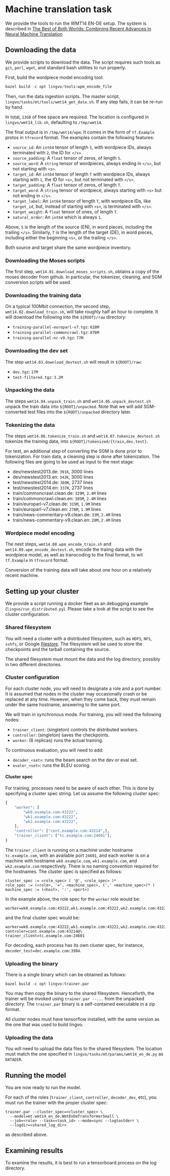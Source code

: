# Machine translation task

We provide the tools to run the WMT14 EN-DE setup. The system is described in
[The Best of Both Worlds: Combining Recent Advances in Neural Machine
Translation](http://aclweb.org/anthology/P18-1008)

## Downloading the data

We provide scripts to download the data. The script requires such tools
as `git`, `perl`, `wget`, and standard bash utilities to run properly.

First, build the wordpiece model encoding tool:

```python
bazel build -c opt lingvo/tools:wpm_encode_file
```

Then, run the data ingestion scripts. The master script,
`lingvo/tasks/mt/tools/wmt14_get_data.sh`. If any step fails, it
can be re-run by hand.

In total, `13GB` of free space are required. The location is
configured in `lingvo/wmt14_lib.sh`, defaulting to `/tmp/wmt14`.

The final output is in `/tmp/wmt14/wpm`. It comes in the form
of `tf.Example` protos in `tfrecord` format. The examples
contain the following features:

* `source_id`: An `int64` tensor of length `S`, with wordpiece IDs, always
  terminated with `2`, the ID for `</s>`.
* `source_padding`: A `float` tensor of zeros, of length `S`.
* `source_word`: A `string` tensor of wordpieces, always ending in `</s>`,
   but not starting with `<s>`.
* `target_id`: An `int64` tensor of length `T` with wordpiece IDs, always
  starting with `1`, the ID for `<s>`, but not terminated with `</s>`.
* `target_padding`: A `float` tensor of zeros, of length `T`.
* `target_word`: A `string` tensor of wordpiece, always starting with `<s>`
  but not ending in `</s>`.
* `target_label`: An `int64` tensor of length `T`, with wordpiece IDs,
  like `target_id`, but, instead of starting with `<s>`, is terminated
  with `</s>`.
* `target_weight`: A `float` tensor of ones, of length `T`.
* `natural_order`: An `int64` which is always `1`.

Above, `S` is the length of the source (EN), in word pieces, including
the trailing `</s>`. Similarly,
`T` is the length of the target (DE), in word pieces, including either
the beginning `<s>`, or the trailing `</s>`.

Both source and target share the same wordpiece inventory.

### Downloading the Moses scripts
The first step, `wmt14.01.download_moses_scripts.sh`, obtains a copy of the
moses decoder from github. In particular, the tokenizer, cleaning, and SGM
conversion scripts will be used.

### Downloading the training data
On a typical 100Mbit connection, the second step, `wmt14.02.download_train.sh`,
will take roughly half an hour to complete. It will download the following
into the `${ROOT}/raw` directory:
* `training-parallel-europarl-v7.tgz`: `628M`
* `training-parallel-commoncrawl.tgz`: `876M`
* `training-parallel-nc-v9.tgz`: `77M`

### Downloading the dev set
The step `wmt14.03.download_devtest.sh` will result in `${ROOT}/raw`:
* `dev.tgz`: `17M`
* `test-filtered.tgz`: `3.2M`

### Unpacking the data
The steps `wmt14.04.unpack_train.sh` and `wmt14.05.unpack_devtest.sh`
unpack the train data into `${ROOT}/unpacked`. Note that we will add
SGM-converted test files into the `${ROOT}/unpacked` directory later.

### Tokenizing the data
The steps `wmt14.06.tokenize_train.sh` and
`wmt14.07.tokenize_devtest.sh` tokenize the training data, into
`${ROOT}/tokenized/{train,dev,test}`.

For test, an additional step of converting the SGM is done prior
to tokenization. For train data, a cleaning step is done after
tokenization. The following files are going to be used as
input to the next stage:

* dev/newstest2013.de: `391K`, 3000 lines
* dev/newstest2013.en: `342K`, 3000 lines
* test/newstest2014.de: `369K`, 2737 lines
* test/newstest2014.en: `337K`, 2737 lines
* train/commoncrawl.clean.de: `329M`, `2.4M` lines
* train/commoncrawl.clean.en: `305M`, `2.4M` lines
* train/europarl-v7.clean.de: `315M`, `1.9M` lines
* train/europarl-v7.clean.en: `276M`, `1.9M` lines
* train/news-commentary-v9.clean.de: `33M`, `2.4M` lines
* train/news-commentary-v9.clean.en: `28M`, `2.4M` lines

### Wordpiece model encoding
The next steps, `wmt14.08.wpm_encode_train.sh` and
`wmt14.09.wpm_encode_devtest.sh`, encode the traiing data with
the wordpiece model, as well as transcoding to the final format,
to wit `tf.Example` in `tfrecord` format.

Conversion of the training data will take about one hour
on a relatively recent machine.

## Setting up your cluster
We provide a script running a docker fleet as an debugging example
(`lingvo/run_distributed.py`). Please take a look at the script to
see the cluster configuration.

### Shared filesystem
You will need a cluster with a distributed filesystem, such as `HDFS`,
`NFS`, `sshfs`, or Google [filestore](https://cloud.google.com/filestore/).
The filesystem will be used to store the checkpoints and the tarball
containing the source.

The shared filesystem must mount the data and the log directory, possibly
in two different directories.

### Cluster configuration

For each cluster node, you will need to designate a role and a port number.
It is assumed that nodes in the cluster may occasionally crash or be replaced
at any time. However, when they come back, they must remain under the same
hostname, answering to the same port.

We will train in synchronous mode. For training, you will need the following
nodes:

* `trainer_client`: (singleton) controls the distributed workers.
* `controller`: (singleton) saves the checkpoints.
* `worker`: (8 replicas) runs the actual training.

To continuous evaluation, you will need to add:

* `decoder_<set>`: runs the beam search on the dev or eval set.
* `evaler_<set>`: runs the BLEU scoring.

#### Cluster spec
For training, processes need to be aware of each other. This is done by
specifying a cluster spec string. Let us assume the following cluster spec:

```python
{
    "worker": [
        "wk0.example.com:43222",
        "wk1.example.com:43222",
        "wk2.example.com:43222",
    ],
    "controller": ["cont.example.com:43214",],
    "trainer_client": ["tc.example.com:24601"],
}
```
The `trainer_client` is running on a machine under hostname
`tc.example.com`, with an available port `24601`,
and each worker is on a machine with hostname `wk0.example.com`,
`wk1.example.com`, and `wk2.example.com` respectively.
There is no naming convention required for the hostnames.
The cluster spec is specified as follows:

```
cluster_spec := <role_spec> ( '@', <role_spec> )*
role_spec := (<role>, '=', <machine_spec>, (',' <machine_spec>)* )
machine_spec := (<host>, ':', <port>)
```
In the example above, the role spec for the `worker` role would be:

```
worker=wk0.example.com:43222,wk1.example.com:43222,wk2.example.com:43222
```

and the final cluster spec would be:

```
worker=wk0.example.com:43222,wk1.example.com:43222,wk2.example.com:43222@\
controler=cont.example.com:43214@\
trainer_client=tc.example.com:24601
```

For decoding, each process has its own cluster spec, for instance,
`decoder_test=dec.example.com:3984`.

### Uploading the binary
There is a single binary which can be obtained as follows:

```shell
bazel build -c opt lingvo:trainer.par
```

You may then copy the binary to the shared filesystem. Henceforth,
the trainer will be invoked using `trainer.par --...` from
the unpacked directory. The `trainer.par` binary is a
self-contained executable in a zip format.

All cluster nodes must have tensorflow installed, with the same version
as the one that was used to build lingvo.

### Uploading the data
You will need to upload the data files to the shared filesystem.
The location must match the one specified in
`lingvo/tasks/mt/params/wmt14_en_de.py` as `DATADIR`.

## Running the model
You are now ready to run the model.

For each of the roles (`trainer_client`, `controller`, `decoder_dev`, etc),
you must run the trainer with the proper cluster spec:

```shell
trainer.par --cluster_spec=<cluster_spec> \
  --model=mt.wmt14_en_de.WmtEnDeTransformerSmall \
  --job=<role> --task=<task_id> --mode=sync --logtostderr \
  --logdir=<shared_log_dir>
```

as described above.


## Examining results
To examine the results, it is best to run a tensorboard process on the log
directory.

<!-- TODO(drpng): complete this -->
